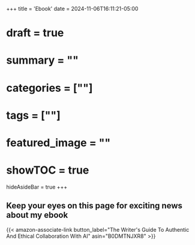 +++
title = 'Ebook'
date = 2024-11-06T16:11:21-05:00
# draft = true
# summary = ""
# categories = [""]
# tags = [""]
# featured_image = ""
# showTOC = true
hideAsideBar = true
+++
## Keep your eyes on this page for exciting news about my ebook

{{< amazon-associate-link button_label="The Writer's Guide To Authentic And Ethical Collaboration With AI" asin="B0DMTNJXR8" >}}
